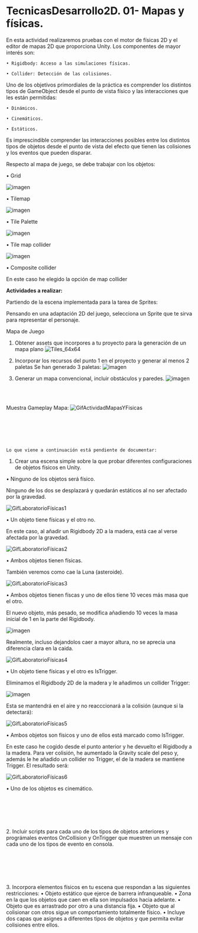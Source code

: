 # TecnicasDesarrollo2D. 01- Mapas y físicas.

En esta actividad realizaremos pruebas con el motor de físicas 2D y el editor de mapas 2D que proporciona Unity. Los componentes de mayor interés son:

    • Rigidbody: Acceso a las simulaciones físicas. 
    
    • Collider: Detección de las colisiones. 
    
Uno de los objetivos primordiales de la práctica es comprender los distintos tipos de GameObject desde el punto de vista físico y las interacciones que les están permitidas:

    • Dinámicos. 
    
    • Cinemáticos. 
    
    • Estáticos. 
    
Es imprescindible comprender las interacciones posibles entre los distintos tipos de objetos desde el punto de vista del efecto que tienen las colisiones y los eventos que pueden disparar.

Respecto al mapa de juego, se debe trabajar con los objetos:

• Grid

![imagen](https://user-images.githubusercontent.com/92461845/144261360-df4ab90a-14e9-49cf-a5ea-5dcec6fee537.png)

• Tilemap

![imagen](https://user-images.githubusercontent.com/92461845/144261435-c13174a7-2b7b-4efc-b387-c2e1de82a222.png)

• Tile Palette

![imagen](https://user-images.githubusercontent.com/92461845/144261808-9549368d-aefe-43f9-8dae-c1781f75039c.png)

• Tile map collider

![imagen](https://user-images.githubusercontent.com/92461845/144261977-78b796d2-763c-4df4-b4e4-c851f006bdce.png)

• Composite collider

En este caso he elegido la opción de map collider
    
    
    
<strong>Actividades a realizar:</strong>

Partiendo de la escena implementada para la tarea de Sprites:

Pensando en una adaptación 2D del juego, selecciona un Sprite que te sirva para representar el personaje. 

Mapa de Juego

1. Obtener assets que incorpores a tu proyecto para la generación de un mapa plano
    ![Tiles_64x64](https://user-images.githubusercontent.com/92461845/144262435-e4a5f60e-b400-4859-8c18-b1d15c007118.png)

2. Incorporar los recursos del punto 1 en el proyecto y generar al menos 2 paletas
    Se han generado 3 paletas:
    ![imagen](https://user-images.githubusercontent.com/92461845/144261834-b51852df-69e2-478e-91c7-5b55165228ef.png)

3. Generar un mapa convencional, incluir obstáculos y paredes.
    ![imagen](https://user-images.githubusercontent.com/92461845/144262191-0d04ae09-6462-4669-875e-c81ff2cbdd42.png)

 
</br>
</br>

Muestra Gameplay Mapa:
![GifActividadMapasYFisicas](https://user-images.githubusercontent.com/92461845/144260361-9483387e-7c8f-4c65-9983-9f1debc54f30.gif)   
</br></br></br></br></br>
    
    
    
    
    
    Lo que viene a continuación está pendiente de documentar:
1. Crear una escena simple sobre la que probar diferentes configuraciones de objetos físicos en Unity. 
    
• Ninguno de los objetos será físico. 

Ninguno de los dos se desplazará y quedarán estáticos al no ser afectado por la gravedad.

![GifLaboratorioFísicas1](https://user-images.githubusercontent.com/92461845/144283102-1f1e9036-3b59-42b1-8dac-22c383ab0eef.gif)

• Un objeto tiene físicas y el otro no.

En este caso, al añadir un Rigidbody 2D a la madera, está cae al verse afectada por la gravedad.

![GifLaboratorioFísicas2](https://user-images.githubusercontent.com/92461845/144283474-549873e2-fe47-4888-be48-6f9d81dcfe8e.gif)

• Ambos objetos tienen físicas.

También veremos como cae la Luna (asteroide).

![GifLaboratorioFísicas3](https://user-images.githubusercontent.com/92461845/144283830-0b3ee11a-8866-42d5-9829-3dc7f26de2b2.gif)

• Ambos objetos tienen físcas y uno de ellos tiene 10 veces más masa que el otro.

El nuevo objeto, más pesado, se modifica añadiendo 10 veces la masa inicial de 1 en la parte del Rigidbody.

![imagen](https://user-images.githubusercontent.com/92461845/144284381-241e528b-96ac-4098-8365-c05e9071f5d9.png)

Realmente, incluso dejandolos caer a mayor altura, no se aprecia una diferencia clara en la caida.

![GifLaboratorioFísicas4](https://user-images.githubusercontent.com/92461845/144285395-1e9c10fd-969d-4bf7-baf7-1c68fe16d8b1.gif)

• Un objeto tiene físicas y el otro es IsTrigger.

Eliminamos el Rigidbody 2D de la madera y le añadimos un collider Trigger:

![imagen](https://user-images.githubusercontent.com/92461845/144286106-7d1988aa-5e91-4ea5-adfc-d03ef7ef0e6f.png)

Esta se mantendrá en el aire y no reacccionará a la colisión (aunque si la detectará):

![GifLaboratorioFísicas5](https://user-images.githubusercontent.com/92461845/144286309-65af8e74-138e-4f9e-b7a0-8d959f188060.gif)

• Ambos objetos son físicos y uno de ellos está marcado como IsTrigger.

En este caso he cogido desde el punto anterior y he devuelto el Rigidbody a la madera. Para ver colisión, he aumentado la Gravity scale del peso y, además le he añadido un collider no Trigger, el de la madera se mantiene Trigger. El resultado será:

![GifLaboratorioFísicas6](https://user-images.githubusercontent.com/92461845/144289528-99038b24-a9b8-45a4-ba27-1532aebfa71d.gif)

• Uno de los objetos es cinemático.



</br></br></br></br></br>
2. Incluir scripts para cada uno de los tipos de objetos anteriores y prográmales eventos OnCollision y OnTrigger que muestren un mensaje con cada uno de los tipos de evento en consola. 

</br></br></br></br></br>
3. Incorpora elementos físicos en tu escena que respondan a las siguientes restricciones:
• Objeto estático que ejerce de barrera infranqueable. 
• Zona en la que los objetos que caen en ella son impulsados hacia adelante. 
• Objeto que es arrastrado por otro a una distancia fija. 
• Objeto que al colisionar con otros sigue un comportamiento totalmente físico.
• Incluye dos capas que asignes a diferentes tipos de objetos y que permita evitar colisiones entre ellos.




